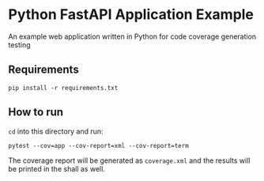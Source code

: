 # Python FastAPI Application Example
An example web application written in Python for code coverage generation testing

## Requirements
```
pip install -r requirements.txt
```

## How to run
`cd` into this directory and run:
```
pytest --cov=app --cov-report=xml --cov-report=term
```
The coverage report will be generated as `coverage.xml` and the results will be printed in the shall as well.